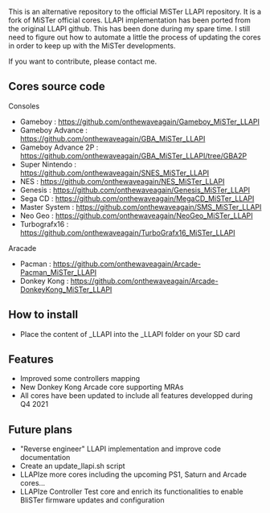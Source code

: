 
This is an alternative repository to the official MiSTer LLAPI repository.
It is a fork of MiSTer official cores. LLAPI implementation has been ported from the original LLAPI github.
This has been done during my spare time. I still need to figure out how to automate a little the process of updating the cores in order to keep up with the MiSTer developments.

If you want to contribute, please contact me.

## Cores source code

Consoles

* Gameboy            : https://github.com/onthewaveagain/Gameboy_MiSTer_LLAPI
* Gameboy Advance    : https://github.com/onthewaveagain/GBA_MiSTer_LLAPI
* Gameboy Advance 2P : https://github.com/onthewaveagain/GBA_MiSTer_LLAPI/tree/GBA2P
* Super Nintendo     : https://github.com/onthewaveagain/SNES_MiSTer_LLAPI
* NES                : https://github.com/onthewaveagain/NES_MiSTer_LLAPI
* Genesis            : https://github.com/onthewaveagain/Genesis_MiSTer_LLAPI
* Sega CD            : https://github.com/onthewaveagain/MegaCD_MiSTer_LLAPI
* Master System      : https://github.com/onthewaveagain/SMS_MiSTer_LLAPI
* Neo Geo            : https://github.com/onthewaveagain/NeoGeo_MiSTer_LLAPI
* Turbografx16       : https://github.com/onthewaveagain/TurboGrafx16_MiSTer_LLAPI

Aracade

* Pacman             : https://github.com/onthewaveagain/Arcade-Pacman_MiSTer_LLAPI
* Donkey Kong        : https://github.com/onthewaveagain/Arcade-DonkeyKong_MiSTer_LLAPI

## How to install

* Place the content of _LLAPI into the _LLAPI folder on your SD card

## Features

* Improved some controllers mapping
* New Donkey Kong Arcade core supporting MRAs
* All cores have been updated to include all features developped during Q4 2021

## Future plans

* "Reverse engineer" LLAPI implementation and improve code documentation
* Create an update_llapi.sh script
* LLAPIze more cores including the upcoming PS1, Saturn and Arcade cores...
* LLAPIze Controller Test core and enrich its functionalities to enable BliSTer firmware updates and configuration
